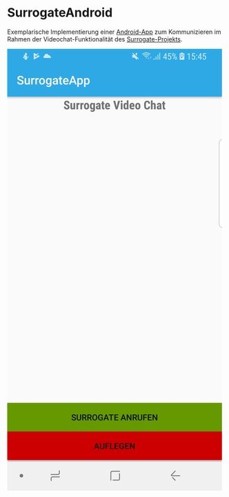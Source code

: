 # SurrogateAndroid

Exemplarische Implementierung einer [Android-App](https://tokbox.com/developer/samples/) zum Kommunizieren im Rahmen der Videochat-Funktionalität des [Surrogate-Projekts](https://github.com/team172011/SurrogateServer).

![Bild App][surrogateAndroid]


[surrogateAndroid]: images/screenshot.jpg